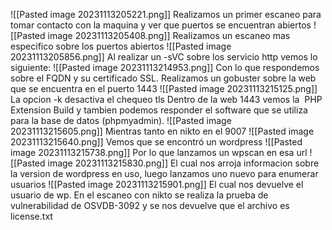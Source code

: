 ![[Pasted image 20231113205221.png]]
Realizamos un primer escaneo para tomar contacto con la maquina y ver que puertos se encuentran abiertos
![[Pasted image 20231113205408.png]]
Realizamos un escaneo mas especifico sobre los puertos abiertos
![[Pasted image 20231113205856.png]]
Al realizar un -sVC sobre los servicio http vemos lo siguiente:
![[Pasted image 20231113214953.png]]
Con lo que respondemos sobre el FQDN y su certificado SSL.
Realizamos un gobuster sobre la web que se encuentra en el puerto 1443 
![[Pasted image 20231113215125.png]]
La opcion -k  desactiva el chequeo tls
Dentro de la web 1443 vemos la  PHP Extension Build y tambien podemos responder el software que se utiliza para la base de datos (phpmyadmin).
![[Pasted image 20231113215605.png]]
Mientras tanto en nikto en el 9007
![[Pasted image 20231113215640.png]]
Vemos que se encontró un wordpress
![[Pasted image 20231113215738.png]]
Por lo que lanzamos un wpscan en esa url
![[Pasted image 20231113215830.png]]
El cual nos arroja informacion sobre la version de wordpress en uso, luego lanzamos uno nuevo para enumerar usuarios
![[Pasted image 20231113215901.png]]
El cual nos devuelve el usuario de wp.
En el escaneo con nikto se realiza la prueba de vulnerabilidad de OSVDB-3092 y se nos devuelve que el archivo es license.txt